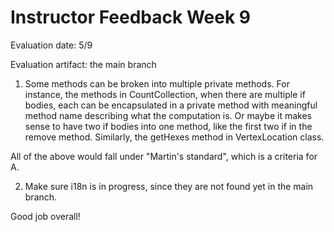 # Instructor Feedback Week 9

Evaluation date: 5/9

Evaluation artifact: the main branch

1. Some methods can be broken into multiple private methods. For instance, the methods in CountCollection, when there are multiple if bodies, each can be encapsulated in a private method with meaningful method name describing what the computation is. Or maybe it makes sense to have two if bodies into one method, like the first two if in the remove method. Similarly, the getHexes method in VertexLocation class.

All of the above would fall under "Martin's standard", which is a criteria for A.

2. Make sure i18n is in progress, since they are not found yet in the main branch.

Good job overall!